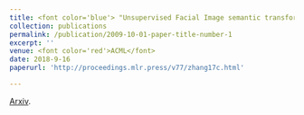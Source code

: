 ```yaml
---
title: <font color='blue'> "Unsupervised Facial Image semantic transformation using Generative Adversarial"</font><br>Jichao Zhang; Gongze Cao; Fan Zhong; Xueying Qin</br>
collection: publications
permalink: /publication/2009-10-01-paper-title-number-1
excerpt: ''
venue: <font color='red'>ACML</font>
date: 2018-9-16
paperurl: 'http://proceedings.mlr.press/v77/zhang17c.html'

---
```


[Arxiv](http://proceedings.mlr.press/v77/zhang17c.html).
